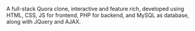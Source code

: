 A full-stack Quora clone, interactive and feature rich, developed using HTML, CSS, JS for frontend, PHP for backend, and MySQL as database, along with JQuery and AJAX.
